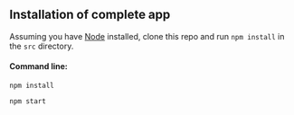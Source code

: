 ## Installation of complete app

Assuming you have [Node](https://nodejs.org/en/) installed, clone this repo and run `npm install` in the `src` directory.

#### Command line:

```
npm install

npm start
```
